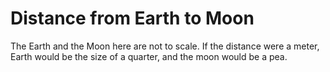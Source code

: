 # Distance from Earth to Moon

The Earth and the Moon here are not to scale. If the distance were a meter,
Earth would be the size of a quarter, and the moon would be a pea.

